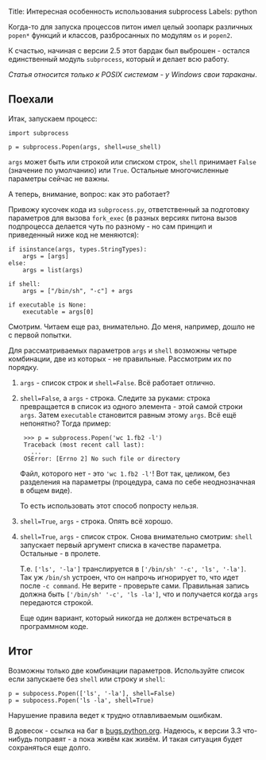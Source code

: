 Title: Интересная особенность использования subprocess
Labels: python

Когда-то для запуска процессов питон имел целый зоопарк различных `popen*`
функций и классов, разбросанных по модулям `os` и `popen2`.

К счастью, начиная с версии 2.5 этот бардак был выброшен - остался единственный
модуль `subprocess`, который и делает всю работу.

*Статья относится только к POSIX системам - у Windows свои тараканы*.

## Поехали

Итак, запускаем процесс:

    import subprocess

    p = subprocess.Popen(args, shell=use_shell)

`args` может быть или строкой или списком строк, `shell` принимает
`False` (значение по умолчанию) или `True`.
Остальные многочисленные параметры сейчас не важны.

А теперь, внимание, вопрос: как это работает?

Привожу кусочек кода из `subprocess.py`, ответственный за подготовку параметров
для вызова `fork_exec` (в разных версиях питона вызов подпроцесса делается
чуть по разному - но сам принцип и приведенный ниже код не меняются):

    if isinstance(args, types.StringTypes):
        args = [args]
    else:
        args = list(args)

    if shell:
        args = ["/bin/sh", "-c"] + args

    if executable is None:
        executable = args[0]

Смотрим. Читаем еще раз, внимательно. До меня, например,
дошло не с первой попытки.

Для рассматриваемых параметров `args` и `shell` возможны четыре комбинации,
две из которых - не правильные. Рассмотрим их по порядку.

1. `args` - список строк и `shell=False`. Всё работает отлично.
2. `shell=False`, а `args` - строка. Следите за руками: строка превращается
    в список из одного элемента - этой самой строки `args`.
    Затем `executable` становится равным этому `args`.
    Всё ещё непонятно? Тогда пример:

        >>> p = subprocess.Popen('wc 1.fb2 -l')
        Traceback (most recent call last):
          ...
        OSError: [Errno 2] No such file or directory

    Файл, которого нет - это `'wc 1.fb2 -l'`! Вот так, целиком, без разделения
    на параметры (процедура, сама по себе неоднозначная в общем виде).

    То есть использовать этот способ попросту нельзя.

3. `shell=True`, `args` - строка. Опять всё хорошо.
4. `shell=True`, `args` - список строк. Снова внимательно смотрим: `shell`
    запускает первый аргумент списка в качестве параметра.
    Остальные - в пролете.

    Т.е. `['ls', '-la']` транслируется в
    `['/bin/sh' '-c', 'ls', '-la']`. Так уж `/bin/sh` устроен, что он напрочь
    игнорирует то, что идет после `-c command`. Не верите - проверьте сами.
    Правильная запись должна быть `['/bin/sh' '-c', 'ls -la']`, что и получается
    когда `args` передаются строкой.

    Еще один вариант, который никогда не должен встречаться в программном коде.

## Итог

Возможны только две комбинации параметров. Используйте список
если запускаете без `shell` или строку и `shell`:

    p = subpocess.Popen(['ls', '-la'], shell=False)
    p = subpocess.Popen('ls -la', shell=True)

Нарушение правила ведет к трудно отлавливаемым ошибкам.

В довесок - ссылка на баг в
[bugs.python.org](http://bugs.python.org/issue7839). Надеюсь, к версии 3.3
что-нибудь поправят - а пока живём как живём. И такая ситуация будет сохраняться
еще долго.
